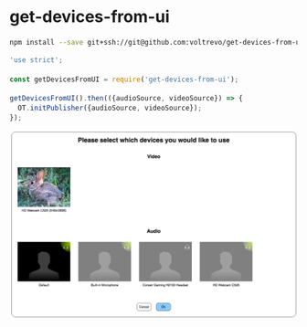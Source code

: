 # get-devices-from-ui

```sh
npm install --save git+ssh://git@github.com:voltrevo/get-devices-from-ui.git
```

```js
'use strict';

const getDevicesFromUI = require('get-devices-from-ui');

getDevicesFromUI().then(({audioSource, videoSource}) => {
  OT.initPublisher({audioSource, videoSource});
});
```

![Example Screenshot](screenshot.png)
